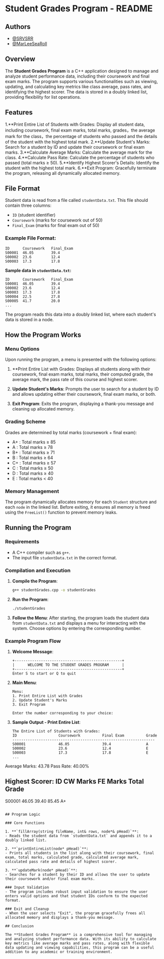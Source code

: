 # Student Grades Program - README

## Authors

- [@SRVSRR](https://www.github.com/SRVSRR)
- [@MarLeeSeaRoll](https://www.github.com/MarLeeSeaRoll)

## Overview

The **Student Grades Program** is a C++ application designed to manage and analyze student performance data, including their coursework and final exam marks. The program supports various functionalities such as viewing, updating, and calculating key metrics like class average, pass rates, and identifying the highest scorer. The data is stored in a doubly linked list, providing flexibility for list operations.

## Features

1.**Print Entire List of Students with Grades: Display all student data, including coursework, final exam marks, total marks, grades，the average mark for the class，the percentage of students who passed and the details of the student with the highest total mark.
2.**Update Student's Marks: Search for a student by ID and update their coursework or final exam marks.
3.**Calculate Average Marks: Calculate  the average mark for the class.
4.**Calculate Pass Rate: Calculate  the percentage of students who passed (total marks ≥ 50).
5.**Identify Highest Scorer's Details: Identify the student with the highest total mark.
6.**Exit Program: Gracefully terminate the program, releasing all dynamically allocated memory.

## File Format

Student data is read from a file called `studentData.txt`. This file should contain three columns: 
- `ID` (student identifier)
- `Coursework` (marks for coursework out of 50)
- `Final_Exam` (marks for final exam out of 50)

### Example File Format:
```
ID      Coursework   Final_Exam
S00001  46.05        39.4
S00002  23.6         12.4
S00003  17.3         17.8
```

**Sample data in `studentData.txt`:**

```
ID      Coursework   Final_Exam
S00001  46.05        39.4
S00002  23.6         12.4
S00003  17.3         17.8
S00004  22.5         27.8
S00005  41.7         20.0
...
```

The program reads this data into a doubly linked list, where each student's data is stored in a node.

## How the Program Works

### Menu Options
Upon running the program, a menu is presented with the following options:

1. **Print Entire List with Grades: Displays all students along with their coursework, final exam marks, total marks, their computed grade, the average mark, the pass rate of this course and highest scorer.

2. **Update Student's Marks**: Prompts the user to search for a student by ID and allows updating either their coursework, final exam marks, or both.

3. **Exit Program**: Exits the program, displaying a thank-you message and cleaning up allocated memory.

### Grading Scheme
Grades are determined by total marks (coursework + final exam):
- A+ : Total marks ≥ 85
- A  : Total marks ≥ 78
- B+ : Total marks ≥ 71
- B  : Total marks ≥ 64
- C+ : Total marks ≥ 57
- C  : Total marks ≥ 50
- D  : Total marks ≥ 40
- E  : Total marks < 40

### Memory Management
The program dynamically allocates memory for each `Student` structure and each `node` in the linked list. Before exiting, it ensures all memory is freed using the `FreeList()` function to prevent memory leaks.

## Running the Program

### Requirements
- A C++ compiler such as `g++`.
- The input file `studentData.txt` in the correct format.

### Compilation and Execution
1. **Compile the Program**:
   ```bash
   g++ studentGrades.cpp -o studentGrades
   ```
   
2. **Run the Program**:
   ```bash
   ./studentGrades
   ```

3. **Follow the Menu**:
   After starting, the program loads the student data from `studentData.txt` and displays a menu for interacting with the system. Choose options by entering the corresponding number.

### Example Program Flow
1. **Welcome Message**:
   ```
   +-------------------------------------------------+
   |      WELCOME TO THE STUDENT GRADES PROGRAM      |
   +-------------------------------------------------+
   Enter S to start or Q to quit
   ```

2. **Main Menu**:
   ```
   Menu:
   1. Print Entire List with Grades
   2. Update Student's Marks
   3. Exit Program

   Enter the number corresponding to your choice:
   ```

3. **Sample Output - Print Entire List**:
   ```
   The Entire List of Students with Grades:
   ID                   Coursework          Final Exam          Grade               
   -----------------------------------------------------------------
   S00001               46.05               39.4                A                   
   S00002               23.6                12.4                E                   
   S00003               17.3                17.8                E                   
   ...
Average Marks: 43.78
Pass Rate: 40.00%

Highest Scorer:
ID        CW Marks   FE Marks   Total      Grade
----------------------------------------------
S00001    46.05     39.40     85.45     A+
   ```

## Program Logic

### Core Functions

1. **`fillArray(string fileName, int& rows, node*& pHead)`**:
   - Reads the student data from `studentData.txt` and appends it to a doubly linked list.
   
2. **`printEntireList(node* pHead)`**:
   - Prints all students in the list along with their coursework, final exam, total marks, calculated grade, calculated average mark, calculated pass rate and details of highest scorer.

3. **`updateMark(node* pHead)`**:
   - Searches for a student by their ID and allows the user to update their coursework and/or final exam marks.

### Input Validation
- The program includes robust input validation to ensure the user enters valid options and that student IDs conform to the expected format.

### Exit and Cleanup
- When the user selects "Exit", the program gracefully frees all allocated memory and displays a thank-you message.

## Conclusion

The **Student Grades Program** is a comprehensive tool for managing and analyzing student performance data. With its ability to calculate key metrics like average marks and pass rates, along with flexible data updating and viewing capabilities, this program can be a useful addition to any academic or training environment.